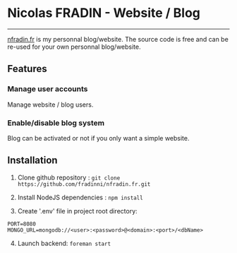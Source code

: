 # Nicolas FRADIN - Website / Blog 
------
[nfradin.fr](http://nfradin.fr) is my personnal blog/website. The source code is free and can be re-used for your own personnal blog/website.

## Features

### Manage user accounts
Manage website / blog users.

### Enable/disable blog system
Blog can be activated or not if you only want a simple website.

## Installation
1. Clone github repository :
```git clone https://github.com/fradinni/nfradin.fr.git```

2. Install NodeJS dependencies : ```npm install```

3. Create '.env' file in project root directory:
```
PORT=8080
MONGO_URL=mongodb://<user>:<password>@<domain>:<port>/<dbName>
```

4. Launch backend: ```foreman start```
